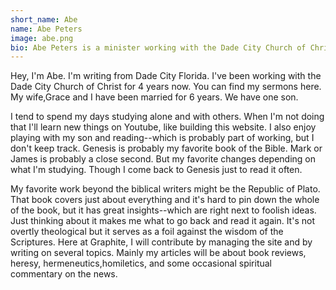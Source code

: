 ```yaml
---
short_name: Abe
name: Abe Peters
image: abe.png
bio: Abe Peters is a minister working with the Dade City Church of Christ
---
```

Hey, I'm Abe. I'm writing from Dade City Florida. I've been working with the Dade City Church of Christ for 4 years now. You can find my sermons here. My wife,Grace and I have been married for 6 years. We have one son.

I tend to spend my days studying alone and with others. When I'm not doing that I'll learn new things on Youtube, like building this website. I also enjoy playing with my son and reading--which is probably part of working, but I don't keep track.
Genesis is probably my favorite book of the Bible. Mark or James is probably a close second. But my favorite changes depending on what I'm studying. Though I come back to Genesis just to read it often.

My favorite work beyond the biblical writers might be the Republic of Plato. That book covers just about everything and it's hard to pin down the whole of the book, but it has great insights--which are right next to foolish ideas. Just thinking about it makes me what to go back and read it again. It's not overtly theological but it serves as a foil against the wisdom of the Scriptures.
Here at Graphite, I will contribute by managing the site and by writing on several topics. Mainly my articles will be about book reviews, heresy, hermeneutics,homiletics, and some occasional spiritual commentary on the news.
